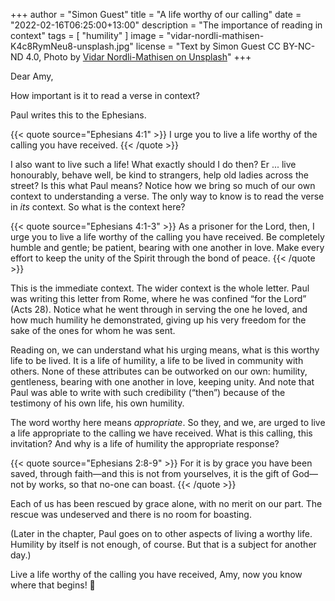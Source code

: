 +++
author = "Simon Guest"
title = "A life worthy of our calling"
date = "2022-02-16T06:25:00+13:00"
description = "The importance of reading in context"
tags = [ "humility" ]
image = "vidar-nordli-mathisen-K4c8RymNeu8-unsplash.jpg"
license = "Text by Simon Guest CC BY-NC-ND 4.0, Photo by [Vidar Nordli-Mathisen on Unsplash](https://unsplash.com/photos/K4c8RymNeu8)"
+++

Dear Amy,

How important is it to read a verse in context?

Paul writes this to the Ephesians.

{{< quote source="Ephesians 4:1" >}}
I urge you to live a life worthy of the calling you have received.
{{< /quote >}}

I also want to live such a life! What exactly should I do then? Er ... live honourably, behave well, be kind to strangers, help old ladies across the street? Is this what Paul means? Notice how we bring so much of our own context to understanding a verse. The only way to know is to read the verse in _its_ context. So what is the context here?

{{< quote source="Ephesians 4:1-3" >}}
As a prisoner for the Lord, then, I urge you to live a life worthy of the calling you have received. Be completely humble and gentle; be patient, bearing with one another in love. Make every effort to keep the unity of the Spirit through the bond of peace.
{{< /quote >}}

This is the immediate context. The wider context is the whole letter. Paul was writing this letter from Rome, where he was confined “for the Lord” (Acts 28). Notice what he went through in serving the one he loved, and how much humility he demonstrated, giving up his very freedom for the sake of the ones for whom he was sent.

Reading on, we can understand what his urging means, what is this worthy life to be lived. It is a life of humility, a life to be lived in community with others. None of these attributes can be outworked on our own: humility, gentleness, bearing with one another in love, keeping unity. And note that Paul was able to write with such credibility (“then”) because of the testimony of his own life, his own humility.

The word worthy here means _appropriate_. So they, and we, are urged to live a life appropriate to the calling we have received. What is this calling, this invitation? And why is a life of humility the appropriate response?

{{< quote source="Ephesians 2:8-9" >}}
For it is by grace you have been saved, through faith—and this is not from yourselves, it is the gift of God—not by works, so that no-one can boast.
{{< /quote >}}

Each of us has been rescued by grace alone, with no merit on our part. The rescue was undeserved and there is no room for boasting.

(Later in the chapter, Paul goes on to other aspects of living a worthy life. Humility by itself is not enough, of course. But that is a subject for another day.)

Live a life worthy of the calling you have received, Amy, now you know where that begins! 🙏
